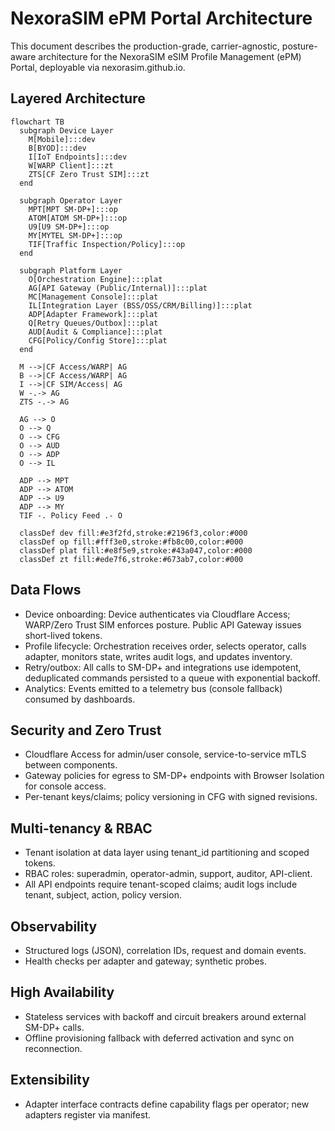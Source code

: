 # NexoraSIM ePM Portal Architecture

This document describes the production-grade, carrier-agnostic, posture-aware architecture for the NexoraSIM eSIM Profile Management (ePM) Portal, deployable via nexorasim.github.io.

## Layered Architecture

```mermaid
flowchart TB
  subgraph Device Layer
    M[Mobile]:::dev
    B[BYOD]:::dev
    I[IoT Endpoints]:::dev
    W[WARP Client]:::zt
    ZTS[CF Zero Trust SIM]:::zt
  end

  subgraph Operator Layer
    MPT[MPT SM-DP+]:::op
    ATOM[ATOM SM-DP+]:::op
    U9[U9 SM-DP+]:::op
    MY[MYTEL SM-DP+]:::op
    TIF[Traffic Inspection/Policy]:::op
  end

  subgraph Platform Layer
    O[Orchestration Engine]:::plat
    AG[API Gateway (Public/Internal)]:::plat
    MC[Management Console]:::plat
    IL[Integration Layer (BSS/OSS/CRM/Billing)]:::plat
    ADP[Adapter Framework]:::plat
    Q[Retry Queues/Outbox]:::plat
    AUD[Audit & Compliance]:::plat
    CFG[Policy/Config Store]:::plat
  end

  M -->|CF Access/WARP| AG
  B -->|CF Access/WARP| AG
  I -->|CF SIM/Access| AG
  W -.-> AG
  ZTS -.-> AG

  AG --> O
  O --> Q
  O --> CFG
  O --> AUD
  O --> ADP
  O --> IL

  ADP --> MPT
  ADP --> ATOM
  ADP --> U9
  ADP --> MY
  TIF -. Policy Feed .- O

  classDef dev fill:#e3f2fd,stroke:#2196f3,color:#000
  classDef op fill:#fff3e0,stroke:#fb8c00,color:#000
  classDef plat fill:#e8f5e9,stroke:#43a047,color:#000
  classDef zt fill:#ede7f6,stroke:#673ab7,color:#000
```

## Data Flows
- Device onboarding: Device authenticates via Cloudflare Access; WARP/Zero Trust SIM enforces posture. Public API Gateway issues short-lived tokens.
- Profile lifecycle: Orchestration receives order, selects operator, calls adapter, monitors state, writes audit logs, and updates inventory.
- Retry/outbox: All calls to SM-DP+ and integrations use idempotent, deduplicated commands persisted to a queue with exponential backoff.
- Analytics: Events emitted to a telemetry bus (console fallback) consumed by dashboards.

## Security and Zero Trust
- Cloudflare Access for admin/user console, service-to-service mTLS between components.
- Gateway policies for egress to SM-DP+ endpoints with Browser Isolation for console access.
- Per-tenant keys/claims; policy versioning in CFG with signed revisions.

## Multi-tenancy & RBAC
- Tenant isolation at data layer using tenant_id partitioning and scoped tokens.
- RBAC roles: superadmin, operator-admin, support, auditor, API-client.
- All API endpoints require tenant-scoped claims; audit logs include tenant, subject, action, policy version.

## Observability
- Structured logs (JSON), correlation IDs, request and domain events.
- Health checks per adapter and gateway; synthetic probes.

## High Availability
- Stateless services with backoff and circuit breakers around external SM-DP+ calls.
- Offline provisioning fallback with deferred activation and sync on reconnection.

## Extensibility
- Adapter interface contracts define capability flags per operator; new adapters register via manifest.
